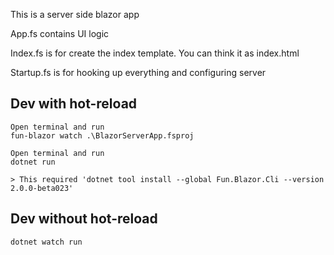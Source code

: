 This is a server side blazor app

App.fs contains UI logic

Index.fs is for create the index template. You can think it as index.html

Startup.fs is for hooking up everything and configuring server


## Dev with hot-reload

    Open terminal and run
    fun-blazor watch .\BlazorServerApp.fsproj

    Open terminal and run
    dotnet run

    > This required 'dotnet tool install --global Fun.Blazor.Cli --version 2.0.0-beta023'
    
## Dev without hot-reload

    dotnet watch run